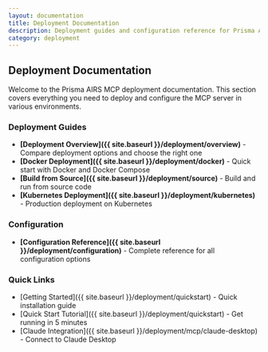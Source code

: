 ```yaml
---
layout: documentation
title: Deployment Documentation
description: Deployment guides and configuration reference for Prisma AIRS MCP
category: deployment
---
```


## Deployment Documentation

Welcome to the Prisma AIRS MCP deployment documentation. This section covers everything you need to deploy and configure the MCP server in various environments.

### Deployment Guides

- **[Deployment Overview]({{ site.baseurl }}/deployment/overview)** - Compare deployment options and choose the right one
- **[Docker Deployment]({{ site.baseurl }}/deployment/docker)** - Quick start with Docker and Docker Compose
- **[Build from Source]({{ site.baseurl }}/deployment/source)** - Build and run from source code
- **[Kubernetes Deployment]({{ site.baseurl }}/deployment/kubernetes)** - Production deployment on Kubernetes

### Configuration

- **[Configuration Reference]({{ site.baseurl }}/deployment/configuration)** - Complete reference for all configuration options

### Quick Links

- [Getting Started]({{ site.baseurl }}/deployment/quickstart) - Quick installation guide
- [Quick Start Tutorial]({{ site.baseurl }}/deployment/quickstart) - Get running in 5 minutes
- [Claude Integration]({{ site.baseurl }}/deployment/mcp/claude-desktop) - Connect to Claude Desktop
